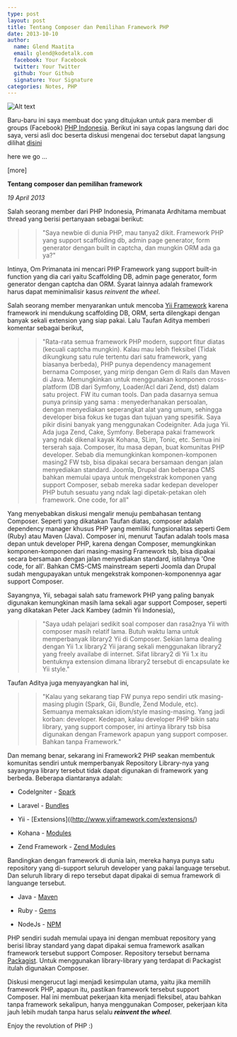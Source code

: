 ```yaml
---
type: post
layout: post
title: Tentang Composer dan Pemilihan Framework PHP
date: 2013-10-10
author:
  name: Glend Maatita
  email: glend@kodetalk.com
  facebook: Your Facebook
  twitter: Your Twitter
  github: Your Github
  signature: Your Signature
categories: Notes, PHP
---
```


![Alt text](/images/composer.png)

Baru-baru ini saya membuat doc yang ditujukan untuk para member di groups (Facebook) [PHP Indonesia](http://facebook.com/groups/35688476100/). Berikut ini saya copas langsung dari doc saya, versi asli doc beserta diskusi mengenai doc tersebut dapat langsung dilihat [disini](http://www.facebook.com/groups/35688476100/doc/10151630160556101/)

here we go ...

[more]

**Tentang composer dan pemilihan framework**

*19 April 2013*

Salah seorang member dari PHP Indonesia, Primanata Ardhitama membuat thread yang berisi pertanyaan sebagai berikut:
>>"Saya newbie di dunia PHP, mau tanya2 dikit. Framework PHP yang support scaffolding db, admin page generator, form generator dengan built in captcha, dan mungkin ORM ada ga ya?"

Intinya, Om Primanata ini mencari PHP Framework yang support built-in function yang dia cari yaitu Scaffolding DB, admin page generator, form generator dengan captcha dan ORM. Syarat lainnya adalah framework harus dapat meminimalisir kasus *reinvent the wheel*.

Salah seorang member menyarankan untuk mencoba [Yii Framework](http://yiiframework.com/) karena framework ini mendukung scaffolding DB, ORM, serta dilengkapi dengan banyak sekali extension yang siap pakai. Lalu Taufan Aditya memberi komentar sebagai berikut,

>>"Rata-rata semua framework PHP modern, support fitur diatas (kecuali captcha mungkin). Kalau mau lebih fleksibel (Tidak dikungkung satu rule tertentu dari satu framework, yang biasanya berbeda), PHP punya dependency management bernama Composer, yang mirip dengan Gem di Rails dan Maven di Java. Memungkinkan untuk menggunakan komponen cross-platform (DB dari Symfony, Loader/Acl dari Zend, dst) dalam satu project. FW itu cuman tools. Dan pada dasarnya semua punya prinsip yang sama : menyederhanakan persoalan, dengan menyediakan seperangkat alat yang umum, sehingga developer bisa fokus ke tugas dan tujuan yang spesifik. Saya pikir disini banyak yang menggunakan Codeigniter. Ada juga Yii. Ada juga Zend, Cake, Symfony. Beberapa pakai framework yang ndak dikenal kayak Kohana, SLim, Tonic, etc. Semua ini terserah saja. Composer, itu masa depan, buat komunitas PHP developer. Sebab dia memungkinkan komponen-komponen masing2 FW tsb, bisa dipakai secara bersamaan dengan jalan menyediakan standard. Joomla, Drupal dan beberapa CMS bahkan memulai upaya untuk mengekstrak komponen yang support Composer, sebab mereka sadar kedepan developer PHP butuh sesuatu yang ndak lagi dipetak-petakan oleh framework. One code, for all"


Yang menyebabkan diskusi mengalir menuju pembahasan tentang Composer. Seperti yang dikatakan Taufan diatas, composer adalah dependency manager khusus PHP yang memiliki fungsionalitas seperti Gem (Ruby) atau Maven (Java). Composer ini, menurut Taufan adalah tools masa depan untuk developer PHP, karena dengan Composer, memungkinkan komponen-komponen dari masing-masing Framework tsb, bisa dipakai secara bersamaan dengan jalan menyediakan standard, istilahnya 'One code, for all'. Bahkan CMS-CMS mainstream seperti Joomla dan Drupal sudah mengupayakan untuk mengekstrak komponen-komponennya agar support Composer.

Sayangnya, Yii, sebagai salah satu framework PHP yang paling banyak digunakan kemungkinan masih lama sekali agar support Composer, seperti yang dikatakan Peter Jack Kambey (admin Yii Indonesia),

>>"Saya udah pelajari sedikit soal composer dan rasa2nya Yii with composer masih relatif lama. Butuh waktu lama untuk memperbanyak library2 Yii di Composer. Sekian lama dealing dengan Yii 1.x library2 Yii jarang sekali menggunakan library2 yang freely availabe di internet. Sifat library2 di Yii 1.x itu bentuknya extension dimana library2 tersebut di encapsulate ke Yii style."

Taufan Aditya juga menyayangkan hal ini,

>>"Kalau yang sekarang tiap FW punya repo sendiri utk masing-masing plugin (Spark, Gii, Bundle, Zend Module, etc). Semuanya memaksakan idiom/style masing-masing. Yang jadi korban: developer. Kedepan, kalau developer PHP bikin satu library, yang support composer, ini artinya library tsb bisa digunakan dengan Framework apapun yang support composer. Bahkan tanpa Framework."

Dan memang benar, sekarang ini Framework2 PHP seakan membentuk komunitas sendiri untuk memperbanyak Repository Library-nya yang sayangnya library tersebut tidak dapat digunakan di framework yang berbeda. Beberapa diantaranya adalah:

+ CodeIgniter - [Spark](http://getsparks.org)

+ Laravel -  [Bundles](http://bundles.laravel.com/)

+ Yii - [Extensions]((http://www.yiiframework.com/extensions/)

+ Kohana - [Modules](http://kohana-modules.com/)

+ Zend Framework - [Zend Modules](http://modules.zendframework.com)


Bandingkan dengan framework di dunia lain, mereka hanya punya satu repository yang di-support seluruh developer yang pakai language tersebut. Dan seluruh library di repo tersebut dapat dipakai di semua framework di languange tersebut.

+ Java - [Maven](http://mvnrepository.com/)

+ Ruby - [Gems](http://rubygems.org/)

+ NodeJs - [NPM](https://npmjs.org/)

PHP sendiri sudah memulai upaya ini dengan membuat repository yang berisi libray standard yang dapat dipakai semua framework asalkan framework tersebut support Composer. Repository tersebut bernama [Packagist](http://packagist.org). Untuk menggunakan library-library yang terdapat di Packagist itulah digunakan Composer.

Diskusi mengerucut lagi menjadi kesimpulan utama, yaitu jika memilih framework PHP, apapun itu, pastikan framework tersebut support Composer. Hal ini membuat pekerjaan kita menjadi fleksibel, atau bahkan tanpa framework sekalipun, hanya menggunakan Composer, pekerjaan kita jauh lebih mudah tanpa harus selalu ***reinvent the wheel***.

Enjoy the revolution of PHP :)